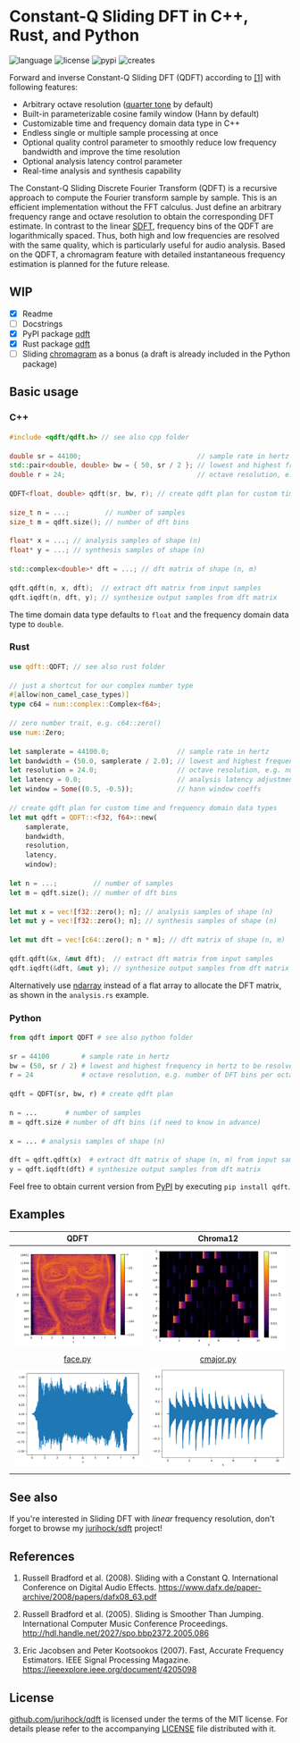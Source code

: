 # Constant-Q Sliding DFT in C++, Rust, and Python

![language](https://img.shields.io/badge/languages-C%2B%2B%20Rust%20Python-blue)
![license](https://img.shields.io/github/license/jurihock/sdft?color=green)
![pypi](https://img.shields.io/pypi/v/qdft?color=gold)
![creates](https://img.shields.io/crates/v/qdft?color=gold)

Forward and inverse Constant-Q Sliding DFT (QDFT) according to [[1]](#1) with following features:

- Arbitrary octave resolution ([quarter tone](https://en.wikipedia.org/wiki/Quarter_tone) by default)
- Built-in parameterizable cosine family window (Hann by default)
- Customizable time and frequency domain data type in C++
- Endless single or multiple sample processing at once
- Optional quality control parameter to smoothly reduce low frequency bandwidth and improve the time resolution
- Optional analysis latency control parameter
- Real-time analysis and synthesis capability

The Constant-Q Sliding Discrete Fourier Transform (QDFT) is a recursive approach to compute the Fourier transform sample by sample. This is an efficient implementation without the FFT calculus. Just define an arbitrary frequency range and octave resolution to obtain the corresponding DFT estimate. In contrast to the linear [SDFT](https://github.com/jurihock/sdft), frequency bins of the QDFT are logarithmically spaced. Thus, both high and low frequencies are resolved with the same quality, which is particularly useful for audio analysis. Based on the QDFT, a chromagram feature with detailed instantaneous frequency estimation is planned for the future release.

## WIP

- [x] Readme
- [ ] Docstrings
- [x] PyPI package [qdft](https://pypi.org/project/qdft)
- [x] Rust package [qdft](https://crates.io/crates/qdft)
- [ ] Sliding [chromagram](https://en.wikipedia.org/wiki/Chroma_feature) as a bonus (a draft is already included in the Python package)

## Basic usage

### C++

```c++
#include <qdft/qdft.h> // see also cpp folder

double sr = 44100;                             // sample rate in hertz
std::pair<double, double> bw = { 50, sr / 2 }; // lowest and highest frequency in hertz to be resolved
double r = 24;                                 // octave resolution, e.g. number of DFT bins per octave

QDFT<float, double> qdft(sr, bw, r); // create qdft plan for custom time and frequency domain data types

size_t n = ...;         // number of samples
size_t m = qdft.size(); // number of dft bins

float* x = ...; // analysis samples of shape (n)
float* y = ...; // synthesis samples of shape (n)

std::complex<double>* dft = ...; // dft matrix of shape (n, m)

qdft.qdft(n, x, dft);  // extract dft matrix from input samples
qdft.iqdft(n, dft, y); // synthesize output samples from dft matrix
```

The time domain data type defaults to `float` and the frequency domain data type to `double`.

### Rust

```rust
use qdft::QDFT; // see also rust folder

// just a shortcut for our complex number type
#[allow(non_camel_case_types)]
type c64 = num::complex::Complex<f64>;

// zero number trait, e.g. c64::zero()
use num::Zero;

let samplerate = 44100.0;                 // sample rate in hertz
let bandwidth = (50.0, samplerate / 2.0); // lowest and highest frequency in hertz to be resolved
let resolution = 24.0;                    // octave resolution, e.g. number of DFT bins per octave
let latency = 0.0;                        // analysis latency adjustment between -1 and +1
let window = Some((0.5, -0.5));           // hann window coeffs

// create qdft plan for custom time and frequency domain data types
let mut qdft = QDFT::<f32, f64>::new(
    samplerate,
    bandwidth,
    resolution,
    latency,
    window);

let n = ...;         // number of samples
let m = qdft.size(); // number of dft bins

let mut x = vec![f32::zero(); n]; // analysis samples of shape (n)
let mut y = vec![f32::zero(); n]; // synthesis samples of shape (n)

let mut dft = vec![c64::zero(); n * m]; // dft matrix of shape (n, m)

qdft.qdft(&x, &mut dft);  // extract dft matrix from input samples
qdft.iqdft(&dft, &mut y); // synthesize output samples from dft matrix
```

Alternatively use [ndarray](https://github.com/rust-ndarray/ndarray) instead of a flat array to allocate the DFT matrix, as shown in the `analysis.rs` example.

### Python

```python
from qdft import QDFT # see also python folder

sr = 44100        # sample rate in hertz
bw = (50, sr / 2) # lowest and highest frequency in hertz to be resolved
r = 24            # octave resolution, e.g. number of DFT bins per octave

qdft = QDFT(sr, bw, r) # create qdft plan

n = ...       # number of samples
m = qdft.size # number of dft bins (if need to know in advance)

x = ... # analysis samples of shape (n)

dft = qdft.qdft(x)  # extract dft matrix of shape (n, m) from input samples
y = qdft.iqdft(dft) # synthesize output samples from dft matrix
```

Feel free to obtain current version from [PyPI](https://pypi.org/project/qdft) by executing `pip install qdft`.

## Examples

| QDFT | Chroma12 |
| :--: | :------: |
| ![SDFT](https://github.com/jurihock/qdft/raw/main/python/examples/face.png) | ![STFT](https://github.com/jurihock/qdft/raw/main/python/examples/cmajor.png) |
| [face.py](https://github.com/jurihock/qdft/blob/main/python/examples/face.py) | [cmajor.py](https://github.com/jurihock/qdft/blob/main/python/examples/cmajor.py) |
| ![SDFT](https://github.com/jurihock/qdft/raw/main/python/examples/face.wav.png) | ![STFT](https://github.com/jurihock/qdft/raw/main/python/examples/cmajor.wav.png) |

## See also

If you're interested in Sliding DFT with *linear* frequency resolution, don't forget to browse my [jurihock/sdft](https://github.com/jurihock/sdft) project!

## References

1. <span id="1">Russell Bradford et al. (2008). Sliding with a Constant Q. International Conference on Digital Audio Effects. https://www.dafx.de/paper-archive/2008/papers/dafx08_63.pdf</span>

2. <span id="2">Russell Bradford et al. (2005). Sliding is Smoother Than Jumping. International Computer Music Conference Proceedings. http://hdl.handle.net/2027/spo.bbp2372.2005.086</span>

3. <span id="3">Eric Jacobsen and Peter Kootsookos (2007). Fast, Accurate Frequency Estimators. IEEE Signal Processing Magazine. https://ieeexplore.ieee.org/document/4205098</span>

## License

[github.com/jurihock/qdft](https://github.com/jurihock/qdft) is licensed under the terms of the MIT license.
For details please refer to the accompanying [LICENSE](https://github.com/jurihock/qdft/raw/main/LICENSE) file distributed with it.
